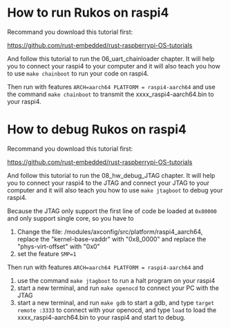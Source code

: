 # How to run Rukos on raspi4

Recommand you download this tutorial first:

https://github.com/rust-embedded/rust-raspberrypi-OS-tutorials

And follow this tutorial to run the 06_uart_chainloader chapter.
It will help you to connect your raspi4 to your computer and it will also teach you how to use `make chainboot` to run your code on raspi4.

Then run with features `ARCH=aarch64 PLATFORM = raspi4-aarch64` and use the command `make chainboot` to transmit the xxxx_raspi4-aarch64.bin to your raspi4.

# How to debug Rukos on raspi4

Recommand you download this tutorial first:

https://github.com/rust-embedded/rust-raspberrypi-OS-tutorials

And follow this tutorial to run the 08_hw_debug_JTAG chapter.
It will help you to connect your raspi4 to the JTAG and connect your JTAG to your computer and it will also teach you how to use `make jtagboot` to debug your raspi4.

Because the JTAG only support the first line of code be loaded at `0x80000` and only support single core, so you have to 
1. Change the file: /modules/axconfig/src/platform/raspi4_aarch64, replace the "kernel-base-vaddr" with "0x8_0000" and replace the "phys-virt-offset" with "0x0"
2. set the feature `SMP=1`

Then run with features `ARCH=aarch64 PLATFORM = raspi4-aarch64` and 
1. use the command `make jtagboot` to run a halt program on your raspi4 
2. start a new terminal, and run `make openocd` to connect your PC with the JTAG
3. start a new terminal, and run `make gdb` to start a gdb, and type `target remote :3333` to connect with your openocd, and type `load` to load the xxxx_raspi4-aarch64.bin to your raspi4 and start to debug.
